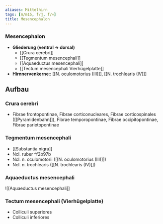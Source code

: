 ```yaml
---
aliases: Mittelhirn
tags: [m/m15, f/🧠, f/💀]
title: Mesencephalon
---
```

### Mesencephalon 
- **Gliederung (ventral → dorsal)**
	- [[Crura cerebri]]
	- [[Tegmentum mesencephali]]
	- [[Aquaeductus mesencephali]]
	- [[Tectum mesencephali Vierhügelplatte]]
- **Hirnnervenkerne**:: [[N. oculomotorius (III)]], [[N. trochlearis (IV)]]
## Aufbau
### Crura cerebri
- Fibrae frontopontinae, Fibrae corticonucleares, Fibrae corticospinales ([[Pyramidenbahn]]), Fibrae temporopontinae, Fibrae occipitopontinae, Fibrae parietopontinae
### Tegmentum mesencephali
- [[Substantia nigra]]
- Ncl. ruber ^f2b97b
- Ncl. n. oculomotorii ([[N. oculomotorius (III)]])
- Ncl. n. trochlearis ([[N. trochlearis (IV)]])
### Aquaeductus mesencephali
![[Aquaeductus mesencephali]]
### Tectum mesencephali (Vierhügelplatte)
- Colliculi superiores
- Colliculi inferiores